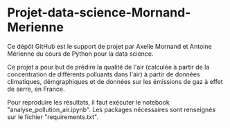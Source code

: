 # Projet-data-science-Mornand-Merienne
Ce dépôt GitHub est le support de projet par Axelle Mornand et Antoine Mérienne du cours de Python pour la data science.

Ce projet a pour but de prédire la qualité de l'air (calculée à partir de la concentration de différents polluants dans l'air) à partir de données climatiques, démgraphiques et de données sur les émissions de gaz à effet de serre, en France. 

Pour reproduire les résultats, il faut exécuter le notebook "analyse_pollution_air.ipynb". Les packages nécessaires sont renseignés sur le fichier "requirements.txt". 


